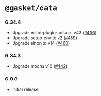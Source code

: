 # `@gasket/data`

### 6.34.4

- Upgrade eslint-plugin-unicorn v43 ([#436])
- Upgrade setup-env to v2 ([#459])
- Upgrade sinon to v14 ([#460])

### 6.34.3

- Upgrade mocha v10 ([#442])

### 6.0.0

- Initial release


[#436]: https://github.com/godaddy/gasket/pull/436
[#442]: https://github.com/godaddy/gasket/pull/442
[#459]: https://github.com/godaddy/gasket/pull/459
[#460]: https://github.com/godaddy/gasket/pull/460
